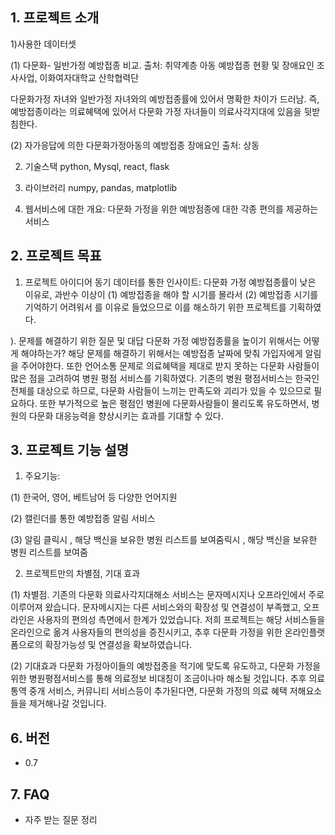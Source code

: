  ## 1. 프로젝트 소개

1)사용한 데이터셋

  (1) 다문화- 일반가정 예방접종 비교. 
  출처: 취약계층 아동 예방접종 현황 및 장애요인 조사사업,  이화여자대학교  산학협력단

  다문화가정 자녀와 일반가정 자녀와의 예방접종률에 있어서 명확한 차이가 드러남.
  즉, 예방접종이라는 의료혜택에 있어서 다문화 가정 자녀들이 의료사각지대에 있음을 뒷받침한다.

  (2) 자가응답에 의한 다문화가정아동의 예방접종 장애요인
  출처: 상동


2) 기술스택 
  python, Mysql, react, flask 

3) 라이브러리 
  numpy, pandas, matplotlib 


4) 웹서비스에 대한 개요:
  다문화 가정을 위한 예방점종에 대한 각종 편의를 제공하는 서비스 




## 2. 프로젝트 목표

1) 프로젝트 아이디어 동기
  데이터를 통한 인사이트:
  다문화 가정 예방접종률이 낮은 이유로,  과반수 이상이
  (1) 예방접종을 해야 할 시기를 몰라서 
  (2) 예방접종 시기를 기억하기 어려워서
  를 이유로 들었으므로 이를 해소하기 위한 프로젝트를 기획하였다.

). 문제를 해결하기 위한  질문 및 대답
  다문화 가정 예방접종률을 높이기 위해서는 어떻게 해야하는가?
  해당 문제를 해결하기 위해서는 예방접종 날짜에 맞춰 가입자에게 알림을 주어야한다.
  또한 언어소통 문제로 의료혜택을 제대로 받지 못하는 다문화 사람들이 많은 점을 고려하여
  병원 평점 서비스를 기획하였다.
  기존의 병원 평점서비스는 한국인 전체를 대상으로 하므로, 다문화 사람들이 느끼는 만족도와 괴리가 있을 수 있으므로 필요하다.
  또한 부가적으로 높은 평점인 병원에 다문화사람들이 몰리도록 유도하면서, 병원의 다문화 대응능력을 향상시키는 효과를 기대할 수 있다.



## 3. 프로젝트 기능 설명

1) 주요기능:

  (1) 한국어, 영어, 베트남어 등 다양한 언어지원

  (2) 캘린더를 통한 예방접종 알림 서비스

  (3) 알림 클릭시 , 해당 백신을 보유한 병원 리스트를 보여줌릭시 , 해당 백신을 보유한 병원 리스트를 보여줌


2) 프로젝트만의 차별점, 기대 효과

  (1) 차별점.
    기존의 다문화 의료사각지대해소 서비스는 문자메시지나 오프라인에서 주로 이루어져 왔습니다.
    문자메시지는 다른 서비스와의 확장성 및 연결성이 부족했고, 오프라인은 사용자의 편의성 측면에서 한계가 있었습니다.
    저희 프로젝트는  해당 서비스들을 온라인으로 옮겨 사용자들의 편의성을 증진시키고,
    추후 다문화 가정을 위한 온라인플랫폼으로의 확장가능성 및 연결성을 확보하였습니다.


  (2) 기대효과
    다문화 가정아이들의 예방접종을 적기에 맞도록 유도하고,
    다문화 가정을 위한 병원평점서비스를 통해 의료정보 비대칭이 조금이나마 해소될 것입니다.
    추후 의료 통역 중개 서비스, 커뮤니티 서비스등이 추가된다면, 다문화 가정의 의료 혜택 저해요소들을 제거해나갈 것입니다.


## 6. 버전
  - 0.7


## 7. FAQ
  - 자주 받는 질문 정리
